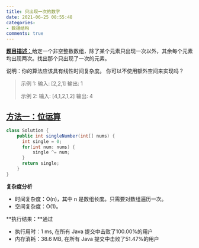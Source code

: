 ```yaml
---
title: 只出现一次的数字
date: 2021-06-25 08:55:48
categories:
- 数据结构
comments: true
---
```


[**题目描述：**](https://leetcode-cn.com/problems/single-number/)给定一个非空整数数组，除了某个元素只出现一次以外，其余每个元素均出现两次。找出那个只出现了一次的元素。

说明：你的算法应该具有线性时间复杂度。 你可以不使用额外空间来实现吗？

<!-- more -->

> 示例 1:
> 输入: [2,2,1]
> 输出: 1
>
> 示例 2:
> 输入: [4,1,2,1,2]
> 输出: 4



## [方法一：位运算](https://leetcode-cn.com/problems/single-number/solution/zhi-chu-xian-yi-ci-de-shu-zi-by-leetcode-solution/)

```java
class Solution {
    public int singleNumber(int[] nums) {
      int single = 0;
      for(int num: nums) {
          single ^= num;
      }
      return single;
    }
}
```

**复杂度分析**

- 时间复杂度：O(n)，其中 n 是数组长度。只需要对数组遍历一次。
- 空间复杂度：O(1)。

**执行结果：**通过

- 执行用时：1 ms, 在所有 Java 提交中击败了100.00%的用户
- 内存消耗：38.6 MB, 在所有 Java 提交中击败了51.47%的用户